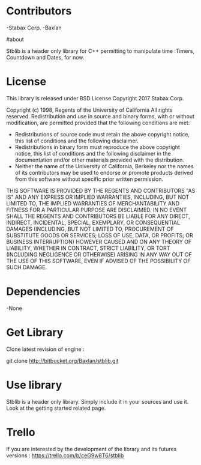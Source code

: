 # Contributors

  -Stabax Corp.
  -Baxlan

#about

Stblib is a header only library for C++ permitting to manipulate time :Timers, Countdown and Dates, for now.

# License

This library is released under BSD License Copyright 2017 Stabax Corp.

Copyright (c) 1998, Regents of the University of California
All rights reserved.
Redistribution and use in source and binary forms, with or without
modification, are permitted provided that the following conditions are met:

* Redistributions of source code must retain the above copyright
  notice, this list of conditions and the following disclaimer.
* Redistributions in binary form must reproduce the above copyright
  notice, this list of conditions and the following disclaimer in the
  documentation and/or other materials provided with the distribution.
* Neither the name of the University of California, Berkeley nor the
  names of its contributors may be used to endorse or promote products
  derived from this software without specific prior written permission.

THIS SOFTWARE IS PROVIDED BY THE REGENTS AND CONTRIBUTORS "AS IS" AND ANY
EXPRESS OR IMPLIED WARRANTIES, INCLUDING, BUT NOT LIMITED TO, THE IMPLIED
WARRANTIES OF MERCHANTABILITY AND FITNESS FOR A PARTICULAR PURPOSE ARE
DISCLAIMED. IN NO EVENT SHALL THE REGENTS AND CONTRIBUTORS BE LIABLE FOR ANY
DIRECT, INDIRECT, INCIDENTAL, SPECIAL, EXEMPLARY, OR CONSEQUENTIAL DAMAGES
(INCLUDING, BUT NOT LIMITED TO, PROCUREMENT OF SUBSTITUTE GOODS OR SERVICES;
LOSS OF USE, DATA, OR PROFITS; OR BUSINESS INTERRUPTION) HOWEVER CAUSED AND
ON ANY THEORY OF LIABILITY, WHETHER IN CONTRACT, STRICT LIABILITY, OR TORT
(INCLUDING NEGLIGENCE OR OTHERWISE) ARISING IN ANY WAY OUT OF THE USE OF THIS
SOFTWARE, EVEN IF ADVISED OF THE POSSIBILITY OF SUCH DAMAGE.

# Dependencies

  -None

# Get Library

Clone latest revision of engine :

git clone http://bitbucket.org/Baxlan/stblib.git

# Use library

Stblib is a header only library. Simply include it in your sources and use it.
Look at the getting started related page.

# Trello

If you are interested by the development of the library and its futures versions :
https://trello.com/b/ceG9w8T6/stblib

